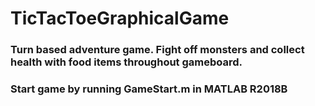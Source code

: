 # TicTacToeGraphicalGame
### Turn based adventure game. Fight off monsters and collect health with food items throughout gameboard. 
### Start game by running GameStart.m in MATLAB R2018B
